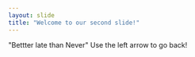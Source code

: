 ```yaml
---
layout: slide
title: "Welcome to our second slide!"
---
```

"Bettter late than Never"
Use the left arrow to go back!
